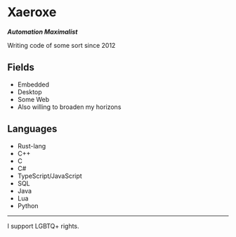 # Xaeroxe
***Automation Maximalist***
 
Writing code of some sort since 2012

## Fields
- Embedded
- Desktop
- Some Web
- Also willing to broaden my horizons

## Languages
- Rust-lang
- C++
- C
- C#
- TypeScript/JavaScript
- SQL
- Java
- Lua
- Python

***

I support LGBTQ+ rights.
